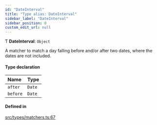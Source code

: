 ```yaml
---
id: "DateInterval"
title: "Type alias: DateInterval"
sidebar_label: "DateInterval"
sidebar_position: 0
custom_edit_url: null
---
```


Ƭ **DateInterval**: `Object`

A matcher to match a day falling before and/or after two dates, where the dates are not included.

#### Type declaration

| Name | Type |
| :------ | :------ |
| `after` | `Date` |
| `before` | `Date` |

#### Defined in

[src/types/matchers.ts:67](https://github.com/gpbl/react-day-picker/blob/cd80be68f/src/types/matchers.ts#L67)
